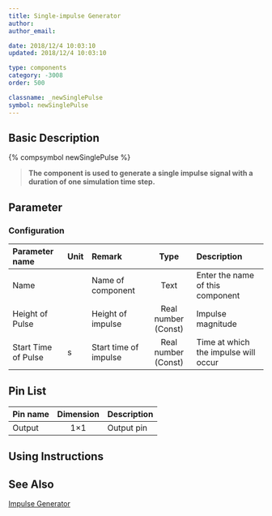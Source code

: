 ```yaml
---
title: Single-impulse Generator
author:
author_email:

date: 2018/12/4 10:03:10
updated: 2018/12/4 10:03:10

type: components
category: -3008
order: 500

classname: _newSinglePulse
symbol: newSinglePulse
---
```


## Basic Description

{% compsymbol newSinglePulse %}

> **The component is used to generate a single impulse signal with a duration of one simulation time step.**

## Parameter

### Configuration

| Parameter name      | Unit | Remark                |        Type         | Description                          |
| :------------------ | :--- | :-------------------- | :-----------------: | :----------------------------------- |
| Name                |      | Name of component     |        Text         | Enter the name of this component     |
| Height of Pulse     |      | Height of impulse     | Real number (Const) | Impulse magnitude                    |
| Start Time of Pulse | s    | Start time of impulse | Real number (Const) | Time at which the impulse will occur |

## Pin List

| Pin name | Dimension | Description |
| :------- | :-------: | :---------- |
| Output   |    1×1    | Output pin  |

## Using Instructions

## See Also

[Impulse Generator](comp_newPulseGen.html)
